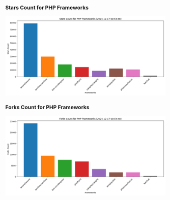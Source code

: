 ### Stars Count for PHP Frameworks

![Stars Chart](./archive/charts/20241217005448_stars_count.png)

### Forks Count for PHP Frameworks

![Forks Chart](./archive/charts/20241217005448_forks_count.png)

